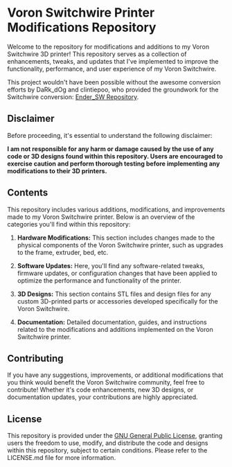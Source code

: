 # Voron Switchwire Printer Modifications Repository

Welcome to the repository for modifications and additions to my Voron Switchwire 3D printer! This repository serves as a collection of enhancements, tweaks, and updates that I've implemented to improve the functionality, performance, and user experience of my Voron Switchwire.

This project wouldn't have been possible without the awesome conversion efforts by DaRk_dOg and clintiepoo, who provided the groundwork for the Switchwire conversion: [Ender_SW Repository](https://github.com/boubounokefalos/Ender_SW).

## Disclaimer

Before proceeding, it's essential to understand the following disclaimer:

**I am not responsible for any harm or damage caused by the use of any code or 3D designs found within this repository. Users are encouraged to exercise caution and perform thorough testing before implementing any modifications to their 3D printers.**

## Contents

This repository includes various additions, modifications, and improvements made to my Voron Switchwire printer. Below is an overview of the categories you'll find within this repository:

1. **Hardware Modifications:** This section includes changes made to the physical components of the Voron Switchwire printer, such as upgrades to the frame, extruder, bed, etc.

2. **Software Updates:** Here, you'll find any software-related tweaks, firmware updates, or configuration changes that have been applied to optimize the performance and functionality of the printer.

3. **3D Designs:** This section contains STL files and design files for any custom 3D-printed parts or accessories developed specifically for the Voron Switchwire.

4. **Documentation:** Detailed documentation, guides, and instructions related to the modifications and additions implemented on the Voron Switchwire printer.

## Contributing

If you have any suggestions, improvements, or additional modifications that you think would benefit the Voron Switchwire community, feel free to contribute! Whether it's code enhancements, new 3D designs, or documentation updates, your contributions are highly appreciated.

## License

This repository is provided under the [GNU General Public License](LICENSE.md), granting users the freedom to use, modify, and distribute the code and designs within this repository, subject to certain conditions. Please refer to the LICENSE.md file for more information.
